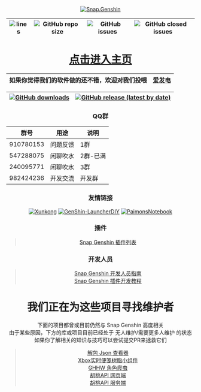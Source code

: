 <div align="center"> 

[![Snap.Genshin](https://socialify.git.ci/DGP-Studio/Snap.Genshin/image?description=1&font=Inter&forks=1&language=1&logo=https%3A%2F%2Fgithub.com%2FDGP-Studio%2FSnap.Genshin%2Fblob%2Fmain%2FDesign%2FSGLogo.png%3Fraw%3Dtrue&pattern=Signal&stargazers=1&theme=Dark)](https://github.com/DGP-Studio/Snap.Genshin/stargazers)

|![lines](https://img.shields.io/tokei/lines/github/DGP-Studio/Snap.Genshin?style=flat-square)|![GitHub repo size](https://img.shields.io/github/repo-size/DGP-Studio/Snap.Genshin?style=flat-square)|![GitHub issues](https://img.shields.io/github/issues/DGP-Studio/Snap.Genshin?style=flat-square)|![GitHub closed issues](https://img.shields.io/github/issues-closed/DGP-Studio/Snap.Genshin?style=flat-square)|
|-|-|-|-|

# [点击进入主页](https://www.snapgenshin.com/home/)

|如果你觉得我们的软件做的还不错，欢迎对我们投喂|[爱发电](https://afdian.net/@DismissedLight)|
|-|-|

|[![GitHub downloads](https://img.shields.io/github/downloads/DGP-Studio/Snap.Genshin/total?style=flat-square)](https://github.com/DGP-Studio/Snap.Genshin/releases)|[![GitHub release (latest by date)](https://img.shields.io/github/downloads/DGP-studio/Snap.Genshin/latest/total?style=flat-square)](https://github.com/DGP-Studio/Snap.Genshin/releases/latest)|
|-|-|

### QQ群

|群号|用途|说明|
|-|-|-|
|910780153|问题反馈|1群|
|547288075|闲聊吹水|2群-已满|
|240095771|闲聊吹水|3群|
|982424236|开发交流|开发群|

### 友情链接

[![Xunkong](https://img.shields.io/badge/Scighost-Xunkong-red/total?style=flat-square)](https://github.com/Scighost/Xunkong)
[![GenShin-LauncherDIY](https://img.shields.io/badge/DawnFz-GenShin_LauncherDIY-red/total?style=flat-square)](https://github.com/DawnFz/GenShin-LauncherDIY)
[![PaimonsNotebook](https://img.shields.io/badge/QooLianyi-PaimonsNotebook-red/total?style=flat-square)](https://github.com/QooLianyi/PaimonsNotebook)

### 插件

> [Snap Genshin 插件列表](/Plugins/README.md)

### 开发人员

> [Snap Genshin 开发人员指南](/Developer/DeveloperGuide.md)  
> [Snap Genshin 插件开发教程](/Developer/PluginTutorial.md)

# **我们正在为这些项目寻找维护者**

下面的项目都曾或目前仍然与 Snap Genshin 高度相关  
由于某些原因，下方的库或项目目前已经处于 无人维护/需要更多人维护 的状态  
如果你了解相关的知识与技巧可以尝试提交PR来拯救它们

> [解包 Json 查看器](https://github.com/DGP-Studio/DGP.Genshin.DataViewer)  
> [Xbox实时便笺树脂小组件](https://github.com/DGP-Studio/DGP.Genshin.GamebarWidget)  
> [GHHW 角色爬虫](https://github.com/DGP-Studio/Crawler-ghhw)  
> [胡桃API 网页端](https://github.com/DGP-Studio/Snap.Genshin.HutaoWeb)  
> [胡桃API 服务端](https://github.com/DGP-Studio/Snap.Genshin.Website)  
</div>